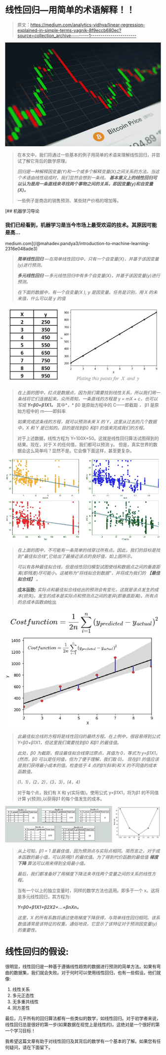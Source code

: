 # 线性回归—用简单的术语解释！！

> 原文：<https://medium.com/analytics-vidhya/linear-regression-explained-in-simple-terms-yagnik-8f9eccb680ec?source=collection_archive---------1----------------------->

![](img/1505d82cd00b586bccebded3321179a7.png)

> 在本文中，我们将通过一些基本的例子用简单的术语来理解线性回归，并尝试了解它背后的数学原理。
> 
> *回归是一种解释因变量(Y)和一个或多个解释变量(X)之间关系的方法。当这个术语由线性组成时，我们显然会想到一条线。* ***基本意义上的线性回归可以认为是用一条直线来寻找两个事物之间的关系，即因变量(y)和自变量(X)。***
> 
> 一些例子是商店的销售预测、某些财产价格的增加等。

[](/@mahadev.pandya3/introduction-to-machine-learning-2316e048ade3) [## 机器学习导论

### 我们已经看到，机器学习是当今市场上最受欢迎的技术。其原因可能是高…

medium.com](/@mahadev.pandya3/introduction-to-machine-learning-2316e048ade3) 

> ***简单线性回归*** *—在简单线性回归中，只有一个自变量(X)，并基于该因变量(y)进行预测。*
> 
> ***多元线性回归*** *—多元线性回归中有多个自变量(X)，并基于该因变量(y)进行预测。*
> 
> *在下面的数据中，有一个自变量(X ), y 是因变量。任务是识别，用 X 的未来值，什么可以是 y 的值*

![](img/ba2c1bcff192c5c09f475bfbf2d7765c.png)

> *在上面的图中，红点是数据点，因为我们需要找到线性关系，所以我们用一条线将它们连接起来。众所周知，一条直线的方程是 y = mX + c，也可以写成* ***Y=β0+β1X1。*** 其中*，* β0 是原始方程中的 C——即截距 *，* β1 是原始方程中的 m——即斜率
> 
> *如果完成这条线的方程，就可以预测未来 X 的 Y，这里从过去的几个数据中，X 和 Y 是已知的。目的是找到β0 和β1 的值来完成我们的方程。*
> 
> 对于上述数据，线性方程为 Y=100X+50。这就是线性回归算法试图得到的结果。现在，对于 X 的任何值，我们都可以预测 y。
> 但是，真实世界的数据会这么简单吗？显然不是。它会像下面这样，甚至更复杂。

![](img/6816fe3b5f84333b8a48bd462671896b.png)

> *在上面的图中，不可能有一条简单的线穿过所有点。因此，我们的目标是找到“最佳拟合线”,它给出了最接近该点的良好值，如上图所示。*
> 
> *可以有各种最佳拟合线，但是线性回归模型试图使线和数据点之间的垂直距离(即残差)尽可能小。这被称为“将线拟合到数据”，并将成为我们的* ***【最佳拟合线】*** *。*
> 
> **成本函数:** *实际点和最佳拟合线给出的预测会有变化，这就是该点发生的成本(损失)。发生的成本是实际点和预测点之间的差异(即垂直距离)。所有点的总成本函数由*给出

![](img/9cbea7c2e695ecc2e8c1d308f07856e7.png)![](img/311b76e9dc39bf35c9c68eaf8b9291df.png)

> *此最佳拟合线的方程将是线性回归的最终方程。在上例中，很容易得到公式 Y=β0+β1X1，但这里我们需要找到β0 和β1 的最佳值。*
> 
> *此处，β0 为截距，假设最佳拟合线穿过原点，其值为 0，等式为 y=β1X1。(然而，β0 可以是任何值，但为了便于理解，我们取 0)。
> 现在β1 的值应该是我们获得最小成本的值。检查低于 4 点的β1(斜率)和 X 的不同值的成本函数值。*
> 
> *(1，1)，(2，2)，(3，3)，(4，4)*
> 
> 对于每个点，我们有 X 和 y(实际值)。使用公式 y=β1X1，将为β1 的不同值计算 y(预测),以获得β1 的每个值发生的成本。

![](img/ce6db1759f31352d21b75dc1b858d2f1.png)

> *从上可知，β1 = 1 是最佳值，因为预测点与实际点相同。简而言之，对于成本函数的最小值，可以获得β1 的最优值。为了得到代价函数的最低值* ***梯度下降*** *算法可以用来得到全局最小值。*
> 
> *最后，我们都准备好了用梯度下降法来寻找两个变量之间的关系的线性方程。*
> 
> 当有一个以上的独立变量时，同样的数学方法也适用。即多于一个 x。这将是多元线性回归，其方程为:
> 
> ***Y=β0+β1X1+β2X2+…+βnXn。***
> 
> *这里，X 的所有系数将通过使用梯度下降获得，与简单线性回归相同。该系数值通常是该特征的权重。通俗地说，它显示了该特征对于预测因变量(y)的重要性。*

# **线性回归的假设:**

很明显，线性回归是一种基于遵循线性趋势的数据进行预测的简单方法。如果有弯曲的数据集，我们就会失败。对于何时可以使用线性回归，也有一些假设。他们就像:

1.  线性关系
2.  多元正态性
3.  无多重共线性
4.  同方差性

最后，几乎所有的回归算法都有一些类似的数学，如线性回归。对于初学者来说，线性回归总是很好的第一步(如果数据在视觉上是线性的)。这绝对是一个很好的第一个学习目标！

我希望这篇文章有助于对线性回归及其背后的数学有一个基本的了解。如果您有任何疑问，请在下面留下。